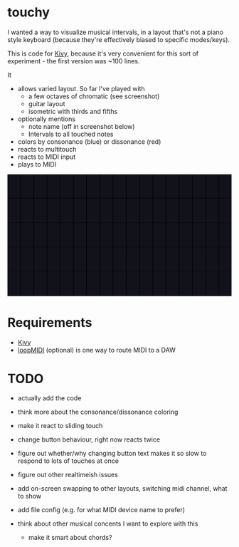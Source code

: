 # touchy

I wanted a way to visualize musical intervals, in a layout that's not a piano style keyboard (because they're effectively biased to specific modes/keys).

This is code for [Kivy](https://kivy.org/), because it's very convenient for this sort of experiment - the first version was ~100 lines.


It
- allows varied layout. So far I've played with 
  - a few octaves of chromatic (see screenshot)
  - guitar layout
  - isometric with thirds and fifths
- optionally mentions
  - note name (off in screenshot below)
  - Intervals to all touched notes
- colors by consonance (blue) or dissonance (red)
- reacts to multitouch
- reacts to MIDI input
- plays to MIDI

![Animated screenshot of playing a major triad](/screenshot.gif?raw=true)


# Requirements
- [Kivy](https://kivy.org/doc/stable/gettingstarted/installation.html)
- [loopMIDI](https://www.tobias-erichsen.de/software/loopmidi.html) (optional) is one way to route MIDI to a DAW


# TODO
- actually add the code

- think more about the consonance/dissonance coloring
- make it react to sliding touch
- change button behaviour, right now reacts twice
- figure out whether/why changing button text makes it so slow to respond to lots of touches at once
- figure out other realtimeish issues
- add on-screen swapping to other layouts, switching midi channel, what to show
- add file config (e.g. for what MIDI device name to prefer)
- think about other musical concents I want to explore with this
  - make it smart about chords?

